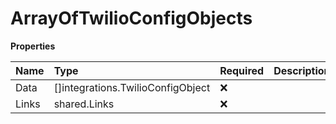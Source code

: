# ArrayOfTwilioConfigObjects

**Properties**

| Name  | Type                              | Required | Description |
| :---- | :-------------------------------- | :------- | :---------- |
| Data  | []integrations.TwilioConfigObject | ❌       |             |
| Links | shared.Links                      | ❌       |             |
